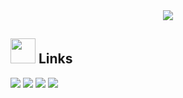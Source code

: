 <div align="center">
  <img max-width="800" src="https://media.giphy.com/media/WTjXuYA2y4o3UZly3W/giphy.gif"/>
</div>

## <img height="40" src="https://media.giphy.com/media/L3ts5AtgZydVwhMvjh/giphy.gif"/> Links
[![](https://img.shields.io/badge/-linkedin-0073B1?style=flat-square)](https://www.linkedin.com/in/chao-zhang-727b8b15b/)
[![](https://img.shields.io/badge/-portfolio-332B40?style=flat-square)](https://chao.gg)
[![](https://img.shields.io/badge/-facebook-1C9CEA?style=flat-square)](https://www.facebook.com/profile.php?id=100014959716281)
[![](https://img.shields.io/badge/-codemao-2D4E00?style=flat-square)](https://shequ.codemao.cn/work/39573573)
